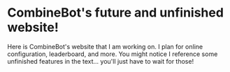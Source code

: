 # CombineBot's future and unfinished website!

Here is CombineBot's website that I am working on. I plan for online configuration, leaderboard, and more. You might notice I reference some unfinished features in the text... you'll just have to wait for those!
